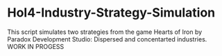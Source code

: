 # HoI4-Industry-Strategy-Simulation
This script simulates two strategies from the game Hearts of Iron by Paradox Development Studio: Dispersed and concentarted industries. WORK IN PROGESS
